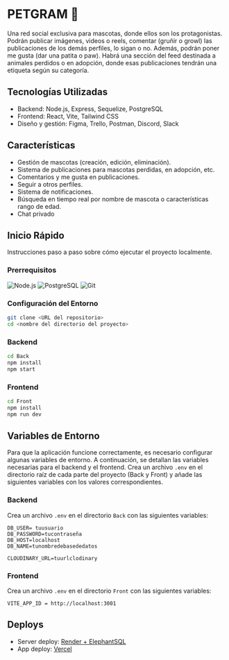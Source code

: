 # PETGRAM 🐾


Una red social exclusiva para mascotas, donde ellos son los protagonistas. Podrán publicar imágenes, videos o reels, comentar (gruñir o growl) las publicaciones de los demás perfiles, lo sigan o no. Además, podrán poner me gusta (dar una patita o paw).
Habrá una sección del feed destinada a animales perdidos o en adopción, donde esas publicaciones tendrán una etiqueta según su categoría.


## Tecnologías Utilizadas

- Backend: Node.js, Express, Sequelize, PostgreSQL
- Frontend: React, Vite, Tailwind CSS
- Diseño y gestión: Figma, Trello, Postman, Discord, Slack

## Características

- Gestión de mascotas (creación, edición, eliminación).
- Sistema de publicaciones para mascotas perdidas, en adopción, etc.
- Comentarios y me gusta en publicaciones.
- Seguir a otros perfiles.
- Sistema de notificaciones.
- Búsqueda en tiempo real por nombre de mascota o características rango de edad.
- Chat privado

## Inicio Rápido

Instrucciones paso a paso sobre cómo ejecutar el proyecto localmente.

### Prerrequisitos

![Node.js](https://img.shields.io/badge/-Node.js-339933?style=flat-square&logo=node.js&logoColor=white)
![PostgreSQL](https://img.shields.io/badge/-PostgreSQL-336791?style=flat-square&logo=postgresql&logoColor=white)
![Git](https://img.shields.io/badge/-Git-F05032?style=flat-square&logo=git&logoColor=white)

### Configuración del Entorno

```bash
git clone <URL del repositorio>
cd <nombre del directorio del proyecto>
```
### Backend
```bash
cd Back
npm install
npm start
````
### Frontend
```bash
cd Front
npm install
npm run dev
```
## Variables de Entorno

Para que la aplicación funcione correctamente, es necesario configurar algunas variables de entorno. A continuación, se detallan las variables necesarias para el backend y el frontend.
Crea un archivo `.env` en el directorio raíz de cada parte del proyecto (Back y Front) y añade las siguientes variables con los valores correspondientes.

### Backend

Crea un archivo `.env` en el directorio `Back` con las siguientes variables:

```plaintext
DB_USER= tuusuario
DB_PASSWORD=tucontraseña
DB_HOST=localhost
DB_NAME=tunombredebasededatos

CLOUDINARY_URL=tuurlclodinary
```

### Frontend

Crea un archivo `.env` en el directorio `Front` con las siguientes variables:

```plaintext
VITE_APP_ID = http://localhost:3001
```

## Deploys
- Server deploy: [Render + ElephantSQL](https://server-petgram.onrender.com/)
- App deploy: [Vercel](https://pet-gram.vercel.app/)

